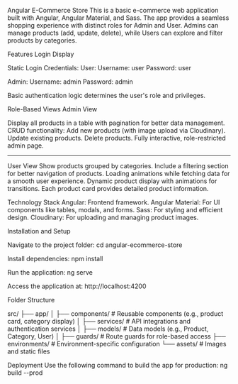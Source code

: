 Angular E-Commerce Store
This is a basic e-commerce web application built with Angular, Angular Material, and Sass. The app provides a seamless shopping experience with distinct roles for Admin and User. Admins can manage products (add, update, delete), while Users can explore and filter products by categories.


Features
Login Display

Static Login Credentials:
User:
Username: user
Password: user



Admin:
Username: admin
Password: admin



Basic authentication logic determines the user's role and privileges.

Role-Based Views
Admin View


Display all products in a table with pagination for better data management.
CRUD functionality:
Add new products (with image upload via Cloudinary).
Update existing products.
Delete products.
Fully interactive, role-restricted admin page.


-----------------------
User View
Show products grouped by categories.
Include a filtering section for better navigation of products.
Loading animations while fetching data for a smooth user experience.
Dynamic product display with animations for transitions.
Each product card provides detailed product information.



Technology Stack
Angular: Frontend framework.
Angular Material: For UI components like tables, modals, and forms.
Sass: For styling and efficient design.
Cloudinary: For uploading and managing product images.



Installation and Setup

Navigate to the project folder:
cd angular-ecommerce-store


Install dependencies:
npm install



Run the application:
ng serve


Access the application at:
http://localhost:4200



Folder Structure

src/
├── app/
│   ├── components/           # Reusable components (e.g., product card, category display)
│   ├── services/             # API integrations and authentication services
│   ├── models/               # Data models (e.g., Product, Category, User)
│   ├── guards/               # Route guards for role-based access
├── environments/             # Environment-specific configuration
└── assets/                   # Images and static files


Deployment
Use the following command to build the app for production:
ng build --prod


